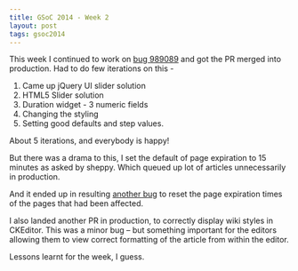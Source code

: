 ```yaml
---
title: GSoC 2014 - Week 2
layout: post
tags: gsoc2014
---
```


This week I continued to work on [bug 989089][0] and got the PR merged into production. Had to do few iterations on this -

1. Came up jQuery UI slider solution
2. HTML5 Slider solution
3. Duration widget - 3 numeric fields
4. Changing the styling
5. Setting good defaults and step values.

About 5 iterations, and everybody is happy!

But there was a drama to this, I set the default of page expiration to 15 minutes as asked by sheppy. Which queued up lot of articles unnecessarily in production.

And it ended up in resulting [another bug][1] to reset the page expiration times of the pages that had been affected.

I also landed another PR in production, to correctly display wiki styles in CKEditor. This was a minor bug – but something important for the editors allowing them to view correct formatting of the article from within the editor.

Lessons learnt for the week, I guess. 

[0]: https://bugzilla.mozilla.org/show_bug.cgi?id=989089
[1]: https://bugzilla.mozilla.org/show_bug.cgi?id=1018109